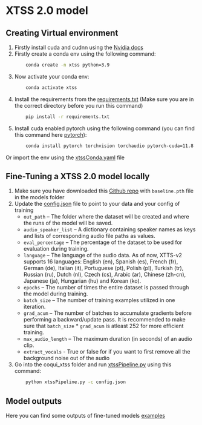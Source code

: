 # XTSS 2.0 model

## Creating Virtual environment
1. Firstly install cuda and cudnn using the [Nvidia docs](https://docs.nvidia.com/deeplearning/cudnn/install-guide/index.html#install-windows)
2. Firstly create a conda env using the following command:
    ```bash
        conda create -n xtss python=3.9
    ```
3. Now activate your conda env:
    ```bash
        conda activate xtss
    ```
4. Install the requirements from the [requirements.txt](requirements.txt) (Make sure you are in the correct directory before you run this command)
    ```bash
        pip install -r requirements.txt
    ```
5. Install cuda enabled pytorch using the following command (you can find this command here [pytorch](https://pytorch.org/)):
    ```bash
        conda install pytorch torchvision torchaudio pytorch-cuda=11.8 -c pytorch -c nvidia
    ```

Or import the env using the [xtssConda.yaml](xtssConda.yaml) file


## Fine-Tuning a XTSS 2.0 model locally

1. Make sure you have downloaded this [Github repo](https://github.com/tsurumeso/vocal-remover/releases/tag/v5.1.0) with `baseline.pth` file in the models folder
2. Update the [config.json](config.json) file to point to your data and your config of training 
    - `out_path` – The folder where the dataset will be created and where the runs of the model will be saved.
    - `audio_speaker_list` – A dictionary containing speaker names as keys and lists of corresponding audio file paths as values.
    - `eval_percentage` – The percentage of the dataset to be used for evaluation during training.
    - `language` – The language of the audio data. As of now, XTTS-v2 supports 16 languages: English (en), Spanish (es), French (fr), German (de), Italian (it), Portuguese (pt), Polish (pl), Turkish (tr), Russian (ru), Dutch (nl), Czech (cs), Arabic (ar), Chinese (zh-cn), Japanese (ja), Hungarian (hu) and Korean (ko).
    - `epochs` – The number of times the entire dataset is passed through the model during training.
    - `batch_size` – The number of training examples utilized in one iteration.
    - `grad_acum` – The number of batches to accumulate gradients before performing a backward/update pass. It is recommended to make sure that `batch_size` * `grad_acum` is atleast 252 for more efficient training.
    - `max_audio_length` – The maximum duration (in seconds) of an audio clip.
    - `extract_vocals` - True or false for if you want to first remove all the background noise out of the audio
3. Go into the coqui_xtss folder and run [xtssPipeline.py](xtssPipeline.py) using this command:
    ```bash
        python xtssPipeline.py -c config.json
    ```

## Model outputs

Here you can find some outputs of fine-tuned models [examples](examples/)